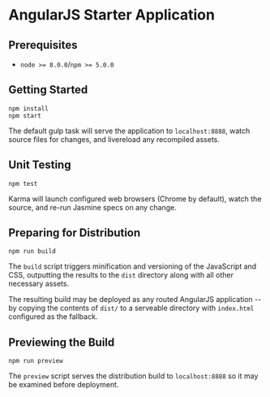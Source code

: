 # AngularJS Starter Application

## Prerequisites

- `node >= 8.0.0`/`npm >= 5.0.0`

## Getting Started

    npm install
    npm start

The default gulp task will serve the application to `localhost:8888`, watch source files for changes, and livereload any recompiled assets.

## Unit Testing

    npm test

Karma will launch configured web browsers (Chrome by default), watch the source, and re-run Jasmine specs on any change.

## Preparing for Distribution

    npm run build

The `build` script triggers minification and versioning of the JavaScript and CSS, outputting the results to the `dist` directory along with all other necessary assets.

The resulting build may be deployed as any routed AngularJS application -- by copying the contents of `dist/` to a serveable directory with `index.html` configured as the fallback.

## Previewing the Build

    npm run preview

The `preview` script serves the distribution build to `localhost:8888` so it may be examined before deployment.